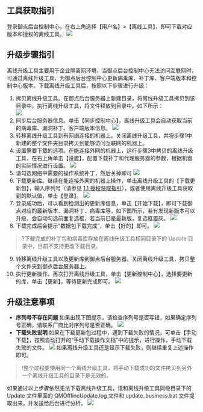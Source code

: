 ##  工具获取指引

登录御点后台控制中心，在右上角选择【用户名】>【离线工具】，即可下载对应版本和授权的离线工具。
![](https://main.qcloudimg.com/raw/8d35ac0d9896b8377865955a00219776.png)

##  升级步骤指引
离线升级工具主要用于企业隔离网环境，当御点后台控制中心无法访问互联网时，可通过离线升级工具，为御点后台控制中心更新病毒库、补丁库、客户端版本和控制中心版本。下载离线升级工具后，按照以下步骤进行升级：
1. 拷贝离线升级工具。在御点后台服务器上新建目录，将离线升级工具拷贝到该目录中。执行离线升级工具，将文件释放到目录中。如下所示：  
![](https://main.qcloudimg.com/raw/e20df493b91e32989a9bae4235c297d1.png) 
2. 同步后台服务器信息。单击【同步控制中心】，离线升级工具会自动获取当前的病毒库、漏洞补丁、客户端版本信息。
![](https://main.qcloudimg.com/raw/61bbb09d4d2d6ac34fddc47484e03e29.png)
3. 转移离线升级工具到有网络连接的机器上。关闭离线升级工具，并将步骤1中新建的整个文件夹目录拷贝到能够访问互联网的机器上。
4. 设置需要下载的选项。在能连接外网的机器上，运行步骤3中拷贝的离线升级工具，在右上角单击【设置】，配置下载补丁和代理服务器的参数，根据机器的实际情况进行设置。
![](https://main.qcloudimg.com/raw/37d62f2ba578c6d0206e5fbdc867afbd.png)
5. 请勾选网络中需要的操作系统补丁，然后关掉即可
![](https://main.qcloudimg.com/raw/bf8550045bdd6d46100f891ab14292ff.png)
6. 下载更新库。继续在能连接外网的机器上操作，单击离线升级工具的【下载更新包】，输入序列号（请参见 [1.1 授权获取指引](#1.1-授权获取指引)），或者使用离线升级工具获取到的默认值，单击【登录】。
![](https://main.qcloudimg.com/raw/b04b8962320b5475d8880a82c3e9e0ea.png)
7. 登录成功后，可以看到检测出的更新库信息，单击【开始下载】，即可下载御点对应的最新版本、漏洞补丁、病毒库等，如下图所示，若有发现新版本可以升级，会自动勾选前面复选框，若当前已是最新版，复选框置灰。
![](https://main.qcloudimg.com/raw/86d3bf882638ad0a54f9f6a17be672c0.png)
8. 下载完成后会提示“数据包下载完成”，单击【好的】即可。
![](https://main.qcloudimg.com/raw/1daf7f7fa3292eb88245ed8f436fafc7.png)
>?下载完成的补丁包和病毒库存放在离线升级工具相同目录下的 Update 目录中，目前不支持更改下载目录。
9. 转移离线升级工具以及更新库到御点后台服务器。关闭离线升级工具，拷贝整个文件夹到御点后台服务器上。
10. 执行更新操作。再次打开离线升级工具，单击【更新控制中心】，选择要更新的库，单击【更新】，等待更新完成即可。
![](https://main.qcloudimg.com/raw/074c185c46f9e257db8efc12b2043021.png)

##  升级注意事项
- **序列号不存在问题**
如果出现下图提示，请检查序列号是否写错，如果确定序列号正确，请联系厂商比对序列号是否正确。
![](https://main.qcloudimg.com/raw/0520fb87758e26aec4bd5aa22ad222bf.png)
- **下载失败说明** 
如果在下载更新包过程中，遇到下载失败的情况，可单击【手动下载】，按照自动打开的“手动下载操作文档”中的提示，进行操作，手动下载失败的文件。
![](https://main.qcloudimg.com/raw/9f41f470c7f09e3792e77d8a524aa147.png)
如果离线升级工具还是显示下载失败，则继续重复上述操作即可。
>!整个过程要使用同一个离线升级工具，将手动下载成功的文件拷贝到另外一个离线升级工具的目录下是无效的。
>
如果通过以上步骤依然无法下载离线升级工具，请和离线升级工具同级目录下的 Update 文件里面的 QMOfflineUpdate.log 文件和 update\_business.bat 文件提取出来，并发送给后台进行分析。
![](https://main.qcloudimg.com/raw/b91289e7019797c8931a08ef4044814b.png)
